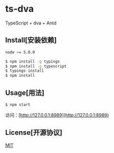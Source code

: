 ts-dva
=======

TypeScript + dva + Antd

Install[安装依赖]
-------

```bash
node >= 5.0.0
```
```bash
$ npm install -g typings
$ npm install -g typescript
$ typings install
$ npm install
```

Usage[用法]
-------

```bash
$ npm start
```
访问：[http://127.0.0.1:8989](http://127.0.0.1:8989)

License[开源协议]
-------

[MIT](https://tldrlegal.com/license/mit-license)